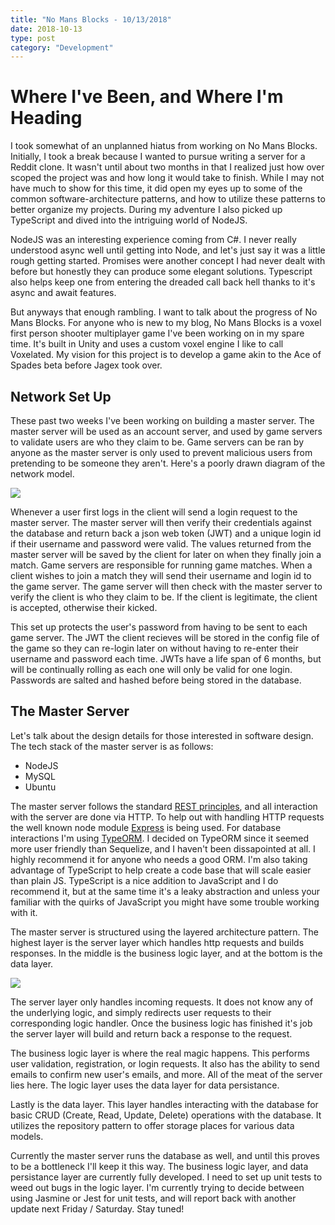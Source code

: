 ```yaml
---
title: "No Mans Blocks - 10/13/2018"
date: 2018-10-13
type: post
category: "Development"
---
```


# Where I've Been, and Where I'm Heading

I took somewhat of an unplanned hiatus from working on No Mans Blocks. Initially, I took a break because I wanted to pursue writing a server for a Reddit clone. It wasn't until about two months in that I realized just how over scoped the project was and how long it would take to finish. While I may not have much to show for this time, it did open my eyes up to some of the common software-architecture patterns, and how to utilize these patterns to better organize my projects. During my adventure I also picked up TypeScript and dived into the intriguing world of NodeJS.

NodeJS was an interesting experience coming from C#. I never really understood async well until getting into Node, and let's just say it was a little rough getting started. Promises were another concept I had never dealt with before but honestly they can produce some elegant solutions. Typescript also helps keep one from entering the dreaded call back hell thanks to it's async and await features.

But anyways that enough rambling. I want to talk about the progress of No Mans Blocks. For anyone who is new to my blog, No Mans Blocks is a voxel first person shooter multiplayer game I've been working on in my spare time. It's built in Unity and uses a custom voxel engine I like to call Voxelated. My vision for this project is to develop a game akin to the Ace of Spades beta before Jagex took over.

## Network Set Up

These past two weeks I've been working on building a master server. The master server will be used as an account server, and used by game servers to validate users are who they claim to be. Game servers can be ran by anyone as the master server is only used to prevent malicious users from pretending to be someone they aren't. Here's a poorly drawn diagram of the network model.

![](images/1.jpg)

Whenever a user first logs in the client will send a login request to the master server. The master server will then verify their credentials against the database and return back a json web token (JWT) and a unique login id if their username and password were valid. The values returned from the master server will be saved by the client for later on when they finally join a match. Game servers are responsible for running game matches. When a client wishes to join a match they will send their username and login id to the game server. The game server will then check with the master server to verify the client is who they claim to be. If the client is legitimate, the client is accepted, otherwise their kicked.

This set up protects the user's password from having to be sent to each game server. The JWT the client recieves will be stored in the config file of the game so they can re-login later on without having to re-enter their username and password each time. JWTs have a life span of 6 months, but will be continually rolling as each one will only be valid for one login. Passwords are salted and hashed before being stored in the database.

## The Master Server

Let's talk about the design details for those interested in software design. The tech stack of the master server is as follows:

- NodeJS
- MySQL
- Ubuntu

The master server follows the standard <a href="https://restfulapi.net/">REST principles</a>, and all interaction with the server are done via HTTP. To help out with handling HTTP requests the well known node module <a href="https://expressjs.com/">Express</a> is being used. For database interactions I'm using <a href="http://typeorm.io/">TypeORM</a>. I decided on TypeORM since it seemed more user friendly than Sequelize, and I haven't been dissapointed at all. I highly recommend it for anyone who needs a good ORM. I'm also taking advantage of TypeScript to help create a code base that will scale easier than plain JS. TypeScript is a nice addition to JavaScript and I do recommend it, but at the same time it's a leaky abstraction and unless your familiar with the quirks of JavaScript you might have some trouble working with it.

The master server is structured using the layered architecture pattern. The highest layer is the server layer which handles http requests and builds responses. In the middle is the business logic layer, and at the bottom is the data layer.

![](images/2.jpg)

The server layer only handles incoming requests. It does not know any of the underlying logic, and simply redirects user requests to their corresponding logic handler. Once the business logic has finished it's job the server layer will build and return back a response to the request.

The business logic layer is where the real magic happens. This performs user validation, registration, or login requests. It also has the ability to send emails to confirm new user's emails, and more. All of the meat of the server lies here. The logic layer uses the data layer for data persistance.

Lastly is the data layer. This layer handles interacting with the database for basic CRUD (Create, Read, Update, Delete) operations with the database. It utilizes the repository pattern to offer storage places for various data models.

Currently the master server runs the database as well, and until this proves to be a bottleneck I'll keep it this way. The business logic layer, and data persistance layer are currently fully developed. I need to set up unit tests to weed out bugs in the logic layer. I'm currently trying to decide between using Jasmine or Jest for unit tests, and will report back with another update next Friday / Saturday. Stay tuned!
